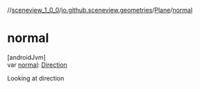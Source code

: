 //[sceneview_1_0_0](../../../index.md)/[io.github.sceneview.geometries](../index.md)/[Plane](index.md)/[normal](normal.md)

# normal

[androidJvm]\
var [normal](normal.md): [Direction](../../io.github.sceneview.math/index.md#1758682841%2FClasslikes%2F-602047187)

Looking at direction
